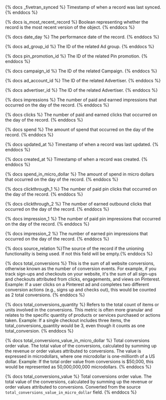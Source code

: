 {% docs _fivetran_synced %} Timestamp of when a record was last synced. {% enddocs %}

{% docs is_most_recent_record %} Boolean representing whether the record is the most recent version of the object. {% enddocs %}

{% docs date_day %} The performance date of the record. {% enddocs %}

{% docs ad_group_id %} The ID of the related Ad group. {% enddocs %}

{% docs pin_promotion_id %} The ID of the related Pin promotion. {% enddocs %}

{% docs campaign_id %} The ID of the related Campaign. {% enddocs %}

{% docs ad_account_id %} The ID of the related Advertiser. {% enddocs %}

{% docs advertiser_id %} The ID of the related Advertiser. {% enddocs %}

{% docs impressions %} The number of paid and earned impressions that occurred on the day of the record. {% enddocs %}

{% docs clicks %} The number of paid and earned clicks that occurred on the day of the record. {% enddocs %}

{% docs spend %} The amount of spend that occurred on the day of the record. {% enddocs %}

{% docs updated_at %} Timestamp of when a record was last updated. {% enddocs %}

{% docs created_at %} Timestamp of when a record was created. {% enddocs %}

{% docs spend_in_micro_dollar %} The amount of spend in micro dollars that occurred on the day of the record. {% enddocs %}

{% docs clickthrough_1 %} The number of paid pin clicks that occurred on the day of the record. {% enddocs %}

{% docs clickthrough_2 %} The number of earned outbound clicks that occurred on the day of the record. {% enddocs %}

{% docs impression_1 %} The number of paid pin impressions that occurred on the day of the record. {% enddocs %}

{% docs impression_2 %} The number of earned pin impressions that occurred on the day of the record. {% enddocs %}

{% docs source_relation %}The source of the record if the unioning functionality is being used. If not this field will be empty.{% enddocs %}

{% docs total_conversions %}
This is the sum of all website conversions, otherwise known as the number of conversion events. For example, if you track sign-ups and checkouts on your website, it's the sum of all sign-ups and checkouts attributed from clicks, engagements, and views on Pinterest. Example: If a user clicks on a Pinterest ad and completes two different conversion actions (e.g., signs up and checks out), this would be counted as 2 total conversions.
{% enddocs %}

{% docs total_conversions_quantity %}
Refers to the total count of items or units involved in the conversions. This metric is often more granular and relates to the specific quantity of products or services purchased or actions taken. Example: If a single checkout includes three items, the total_conversions_quantity would be 3, even though it counts as one total_conversion.
{% enddocs %}

{% docs total_conversions_value_in_micro_dollar %}
Total conversions order value. The total value of the conversions, calculated by summing up the revenue or order values attributed to conversions. The value is expressed in microdollars, where one microdollar is one-millionth of a US dollar. Example: If the total order value from conversions is $50,000, this would be represented as 50,000,000,000 microdollars.
{% enddocs %}

{% docs total_conversions_value %}
Total conversions order value. The total value of the conversions, calculated by summing up the revenue or order values attributed to conversions. Converted from the source `total_conversions_value_in_micro_dollar` field.
{% enddocs %}

